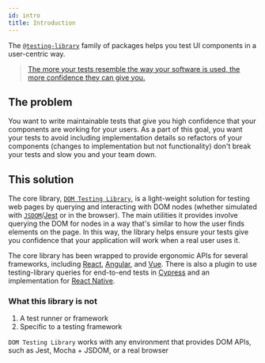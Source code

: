 ```yaml
---
id: intro
title: Introduction
---
```


The [`@testing-library`][npm] family of packages helps you test UI components in a
user-centric way.

> [The more your tests resemble the way your software is used, the more confidence they can give you.](guiding-principles.md)

## The problem

You want to write maintainable tests that give you high confidence that your
components are working for your users. As a part of this goal, you want your
tests to avoid including implementation details so refactors of your components
(changes to implementation but not functionality) don't break your tests and
slow you and your team down.

## This solution

The core library, [`DOM Testing Library`][dom], is a light-weight solution for
testing web pages by querying and interacting with DOM nodes (whether simulated
with [`JSDOM`][jsdom]/[Jest][jest] or in the browser). The main utilities it
provides involve querying the DOM for nodes in a way that's similar to how the
user finds elements on the page. In this way, the library helps ensure your
tests give you confidence that your application will work when a real user uses
it.

The core library has been wrapped to provide ergonomic APIs for several
frameworks, including [React][react], [Angular][angular], and [Vue][vue]. There
is also a plugin to use testing-library queries for end-to-end tests in
[Cypress][cypress] and an implementation for [React Native][native].

### What this library is not

1.  A test runner or framework
2.  Specific to a testing framework

`DOM Testing Library` works with any environment that provides DOM APIs, such as
Jest, Mocha + JSDOM, or a real browser

[jest]: https://jestjs.io
[jsdom]: https://github.com/jsdom/jsdom
[dom]: dom-testing-library/intro.md
[react]: react-testing-library/intro.md
[angular]: angular-testing-library/intro.md
[vue]: vue-testing-library/intro.md
[cypress]: cypress-testing-library/intro.md
[native]: ecosystem-native-testing-library.md
[npm]: https://www.npmjs.com/org/testing-library

